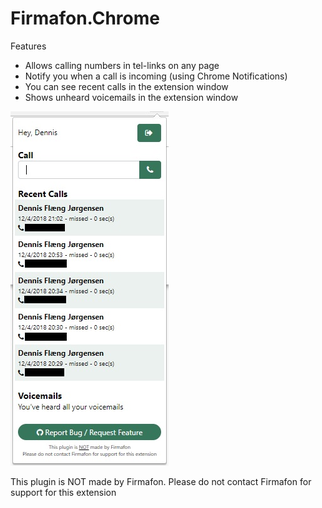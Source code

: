 # Firmafon.Chrome

Features

- Allows calling numbers in tel-links on any page
- Notify you when a call is incoming (using Chrome Notifications)
- You can see recent calls in the extension window
- Shows unheard voicemails in the extension window


![Example Image is missing](screenshot1.jpg)


This plugin is NOT made by Firmafon. 
Please do not contact Firmafon for support for this extension